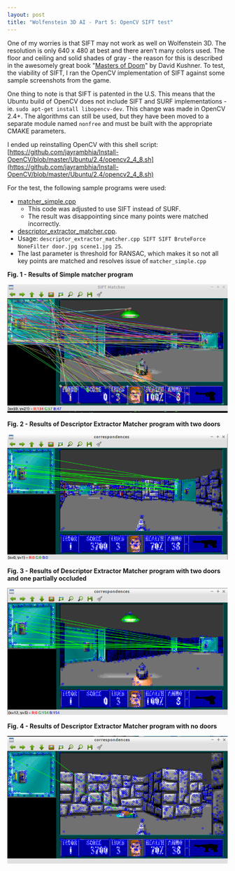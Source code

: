 ```yaml
---
layout: post
title: "Wolfenstein 3D AI - Part 5: OpenCV SIFT test"
---
```


One of my worries is that SIFT may not work as well on Wolfenstein 3D. The resolution is only 640 x 480 at best and there aren't many colors used. The floor and ceiling and solid shades of gray - the reason for this is described in the awesomely great book "[Masters of Doom](http://en.wikipedia.org/wiki/Masters_of_Doom)" by David Kushner. To test, the viability of SIFT, I ran the OpenCV implementation of SIFT against some sample screenshots from the game.

One thing to note is that SIFT is patented in the U.S. This means that the Ubuntu build of OpenCV does not include SIFT and SURF implementations - ie. `sudo apt-get install libopencv-dev`. This change was made in OpenCV 2.4+. The algorithms can still be used, but they have been moved to a separate module named `nonfree` and must be built with the appropriate CMAKE parameters.

I ended up reinstalling OpenCV with this shell script: [https://github.com/jayrambhia/Install-OpenCV/blob/master/Ubuntu/2.4/opencv2_4_8.sh](https://github.com/jayrambhia/Install-OpenCV/blob/master/Ubuntu/2.4/opencv2_4_8.sh)

For the test, the following sample programs were used: 

 - [matcher\_simple.cpp](https://github.com/Itseez/opencv/blob/master/samples/cpp/matcher_simple.cpp)
   - This code was adjusted to use SIFT instead of SURF.
   - The result was disappointing since many points were matched incorrectly.
 - [descriptor\_extractor\_matcher.cpp](https://github.com/Itseez/opencv/blob/master/samples/cpp/descriptor_extractor_matcher.cpp).
  - Usage: `descriptor_extractor_matcher.cpp SIFT SIFT BruteForce NoneFilter door.jpg scene1.jpg 25`.
  - The last parameter is threshold for RANSAC, which makes it so not all key points are matched and resolves issue of `matcher_simple.cpp`


**Fig. 1 - Results of Simple matcher program**

![Simple Matcher Matcher 1](/images/wolf3d/simple_matcher_ex1.png)

**Fig. 2 - Results of Descriptor Extractor Matcher program with two doors**

![Descriptor Extractor Matcher 1](/images/wolf3d/descriptor_extractor_matcher_ex1.png)

**Fig. 3 - Results of Descriptor Extractor Matcher program with two doors and one partially occluded**

![Descriptor Extractor Matcher 2](/images/wolf3d/descriptor_extractor_matcher_ex2.png)


**Fig. 4 - Results of Descriptor Extractor Matcher program with no doors**

![Descriptor Extractor Matcher 3](/images/wolf3d/descriptor_extractor_matcher_ex3.png)